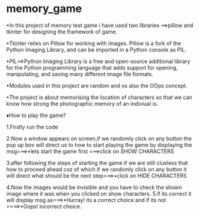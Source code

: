# memory_game
•In this project of memory test game i have used two libraries ==>pillow and tkinter for designing the framework of game.

•Tkinter relies on Pillow for working with images. Pillow is a fork of the Python Imaging Library, and can be imported in a Python console as PIL.

•PIL==>Python Imaging Library is a free and open-source additional library for the Python programming language that adds support for 
opening, manipulating, and saving many different image file formats.

•Modules used in this project are random and os also the OOps concept.

•The project is about memorising the location of characters so that we can know how strong the photographic memory of an indiviual is.

♦How to play the game?

1.Firstly run the code

2.Now a window appears on screen,if we randomly click on any button the pop up box will direct us to how to start playing the game
by displaying the msg===>•lets start the game first ===>click on SHOW CHARACTERS

3.after following the steps of starting the game if we are still clueless that how to proceed ahead coz of which if we randomly click on any button
it will direct what should be the next step===>•click on HIDE CHARACTERS

4.Now the images would be invisible and you have to check the shown image where it was when you clicked on show characters.
5.if its correct it will display msg as===>•Hurray! its a correct choice and if its not ====>•Oops! incorrect choice.

